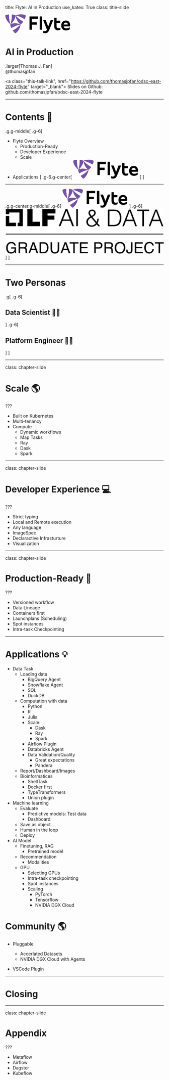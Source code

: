 title: Flyte: AI In Production
use_katex: True
class: title-slide

![:scale 40%](images/flyte.svg)

# AI in Production

.larger[Thomas J. Fan]<br>
@thomasjpfan<br>

<a href="https://www.github.com/thomasjpfan" target="_blank"><span class="fa-brands fa-github"></span></a>
<a href="https://www.linkedin.com/in/thomasjpfan" target="_blank"><span class="fa-brands fa-linkedin"></span></a>
<a href="https://www.twitter.com/thomasjpfan" target="_blank"><span class="fa-brands fa-twitter"></span></a>
<a class="this-talk-link", href="https://github.com/thomasjpfan/odsc-east-2024-flyte" target="_blank">
Slides on Github: github.com/thomasjpfan/odsc-east-2024-flyte</a>

---

# Contents 📓

.g.g-middle[
.g-6[
- Flyte Overview
    - Production-Ready
    - Developer Experience
    - Scale
- Applications
]
.g-6.g-center[
![:scale 80%](images/flyte.svg)
]
]

---

.g.g-center.g-middle[
.g-6[
![:scale 80%](images/flyte.svg)
]
.g-6[
![:scale 80%](images/linux-foundation.svg)
]
]

---

# Two Personas

.g[
.g-6[
## Data Scientist 👩‍🔬
]
.g-6[
## Platform Engineer 👷‍♀️
]
]

---

class: chapter-slide

# Scale 🌎

???
- Built on Kubernetes
- Multi-tenancy
- Compute
    - Dynamic workflows
    - Map Tasks
    - Ray
    - Dask
    - Spark

---

class: chapter-slide

# Developer Experience 💻

???
- Strict typing
- Local and Remote execution
- Any language
- ImageSpec
- Declaractive Infrasturture
- Visualization

---

class: chapter-slide

# Production-Ready 🚀

???
- Versioned workflow
- Data Lineage
- Containers first
- Launchplans (Scheduling)
- Spot instances
- Intra-task Checkpointing

---

# Applications 💡

- Data Task
    - Loading data
        - BigQuery Agent
        - Snowflake Agent
        - SQL
        - DuckDB
    - Computation with data
        - Python
        - R
        - Julia
        - Scale:
            - Dask
            - Ray
            - Spark
        - Airflow Plugin
        - Databricks Agent
        - Data Validation/Quality
            - Great expectations
            - Pandera
    - Report/Dashboard/Images
    - Bioinformatices
        - ShellTask
        - Docker first
        - TypeTransformers
        - Union plugin
- Machine learning
    - Evaluate
        - Predictive models: Test data
        - Dashboard
    - Save as object
    - Human in the loop
    - Deploy
- AI Model
    - Finetuning, RAG
        - Pretrained model
    - Recommendation
        - Modalities
    - GPU
        - Selecting GPUs
        - Intra-task checkpointing
        - Spot instances
        - Scaling
            - PyTorch
            - Tensorflow
            - NVIDIA DGX Cloud

# Community 🌎

- Pluggable
    - Accerlated Datasets
    - NVIDIA DGX Cloud with Agents

- VSCode Plugin

---

# Closing

---

class: chapter-slide

# Appendix

???
- Metaflow
- Airflow
- Dagster
- Kubeflow
